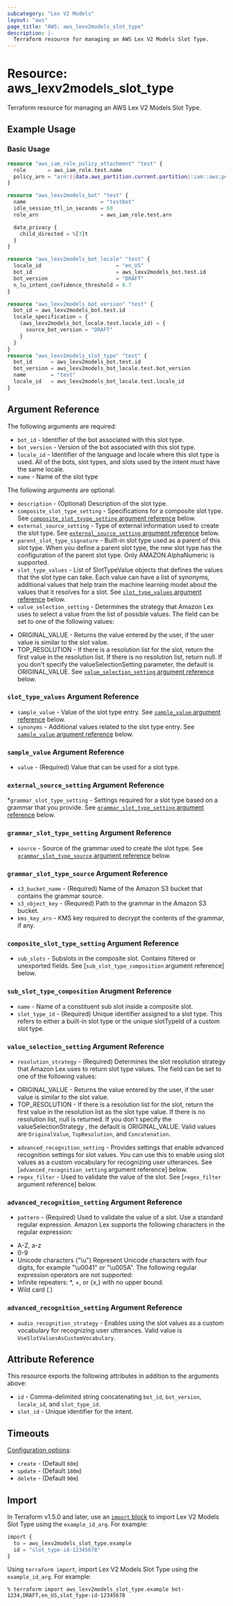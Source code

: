 ```yaml
---
subcategory: "Lex V2 Models"
layout: "aws"
page_title: "AWS: aws_lexv2models_slot_type"
description: |-
  Terraform resource for managing an AWS Lex V2 Models Slot Type.
---
```


# Resource: aws_lexv2models_slot_type

Terraform resource for managing an AWS Lex V2 Models Slot Type.

## Example Usage

### Basic Usage

```terraform
resource "aws_iam_role_policy_attachment" "test" {
  role       = aws_iam_role.test.name
  policy_arn = "arn:${data.aws_partition.current.partition}:iam::aws:policy/AmazonLexFullAccess"
}

resource "aws_lexv2models_bot" "test" {
  name                        = "testbot"
  idle_session_ttl_in_seconds = 60
  role_arn                    = aws_iam_role.test.arn

  data_privacy {
    child_directed = %[3]t
  }
}

resource "aws_lexv2models_bot_locale" "test" {
  locale_id                        = "en_US"
  bot_id                           = aws_lexv2models_bot.test.id
  bot_version                      = "DRAFT"
  n_lu_intent_confidence_threshold = 0.7
}

resource "aws_lexv2models_bot_version" "test" {
  bot_id = aws_lexv2models_bot.test.id
  locale_specification = {
    (aws_lexv2models_bot_locale.test.locale_id) = {
      source_bot_version = "DRAFT"
    }
  }
}
resource "aws_lexv2models_slot_type" "test" {
  bot_id      = aws_lexv2models_bot.test.id
  bot_version = aws_lexv2models_bot_locale.test.bot_version
  name        = "test"
  locale_id   = aws_lexv2models_bot_locale.test.locale_id
}
```

## Argument Reference

The following arguments are required:

* `bot_id` - Identifier of the bot associated with this slot type.
* `bot_version` - Version of the bot associated with this slot type.
* `locale_id` - Identifier of the language and locale where this slot type is used. All of the bots, slot types, and slots used by the intent must have the same locale.
* `name` - Name of the slot type

The following arguments are optional:

* `description` - (Optional) Description of the slot type.
* `composite_slot_type_setting` - Specifications for a composite slot type. See [`composite_slot_tyype_setting` argument reference](#composite_slot_type_reference) below.
* `external_source_setting` - Type of external information used to create the slot type. See [`external_source_setting` argument reference](#external_source_setting) below.
* `parent_slot_type_signature` - Built-in slot type used as a parent of this slot type. When you define a parent slot type, the new slot type has the configuration of the parent slot type. Only AMAZON.AlphaNumeric is supported.
* `slot_type_values` - List of SlotTypeValue objects that defines the values that the slot type can take. Each value can have a list of synonyms, additional values that help train the machine learning model about the values that it resolves for a slot. See [`slot_type_values` argument reference](#slot_type_values) below.
* `value_selection_setting` - Determines the strategy that Amazon Lex uses to select a value from the list of possible values. The field can be set to one of the following values:
 - ORIGINAL_VALUE - Returns the value entered by the user, if the user value is similar to the slot value.
 - TOP_RESOLUTION - If there is a resolution list for the slot, return the first value in the resolution list. If there is no resolution list, return null.
If you don't specify the valueSelectionSetting parameter, the default is ORIGINAL_VALUE. See [`value_selection_setting` argument reference](#value_selection_setting) below.



### `slot_type_values` Argument Reference
* `sample_value` - Value of the slot type entry.  See [`sample_value` argument reference](#sample_value) below.
* `synonyms` - Additional values related to the slot type entry. See [`sample_value` argument reference](#sample_value) below.

### `sample_value` Argument Reference
* `value` - (Required) Value that can be used for a slot type.

### `external_source_setting` Argument Reference
*`grammar_slot_type_setting` - Settings required for a slot type based on a grammar that you provide. See [`grammar_slot_type_setting` argument reference](#grammar_slot_type_setting) below.

### `grammar_slot_type_setting` Argument Reference
* `source` - Source of the grammar used to create the slot type. See [`grammar_slot_type_source` argument reference](#grammar_slot_type_reference) below.

### `grammar_slot_type_source` Argument Reference
* `s3_bucket_name` - (Required) Name of the Amazon S3 bucket that contains the grammar source.
* `s3_object_key` - (Required) Path to the grammar in the Amazon S3 bucket.
* `kms_key_arn` - KMS key required to decrypt the contents of the grammar, if any.

### `composite_slot_type_setting` Argument Reference
* `sub_slots` - Subslots in the composite slot. Contains filtered or unexported fields. See [`sub_slot_type_composition` argument reference] below.

### `sub_slot_type_composition` Arugment Reference
* `name` - Name of a constituent sub slot inside a composite slot.
* `slot_type_id` - (Required) Unique identifier assigned to a slot type. This refers to either a built-in slot type or the unique slotTypeId of a custom slot type.

### `value_selection_setting` Argument Reference
* `resolution_strategy` - (Required) Determines the slot resolution strategy that Amazon Lex uses to return slot type values. The field can be set to one of the following values:
 - ORIGINAL_VALUE - Returns the value entered by the user, if the user value is similar to the slot value.
 - TOP_RESOLUTION - If there is a resolution list for the slot, return the first value in the resolution list as the slot type value. If there is no resolution list, null is returned.
If you don't specify the valueSelectionStrategy , the default is ORIGINAL_VALUE. Valid values are `OriginalValue`, `TopResolution`, and `Concatenation`.
* `advanced_recognition_setting` - Provides settings that enable advanced recognition settings for slot values. You can use this to enable using slot values as a custom vocabulary for recognizing user utterances. See [`advanced_recognition_setting` argument reference] below.
* `regex_filter` - Used to validate the value of the slot. See [`regex_filter` argument reference] below.

### `advanced_recognition_setting` Argument Reference
* `pattern` - (Required) Used to validate the value of a slot. Use a standard regular expression. Amazon Lex supports the following characters in the regular expression:
 - A-Z, a-z
 - 0-9
 - Unicode characters ("\⁠u")
Represent Unicode characters with four digits, for example "\⁠u0041" or "\⁠u005A". The following regular expression operators are not supported:
 - Infinite repeaters: *, +, or {x,} with no upper bound.
 - Wild card (.)

### `advanced_recognition_setting` Argument Reference
* `audio_recognition_strategy` - Enables using the slot values as a custom vocabulary for recognizing user utterances. Valid value is `UseSlotValuesAsCustomVocabulary`.

## Attribute Reference

This resource exports the following attributes in addition to the arguments above:

* `id` - Comma-delimited string concatenating `bot_id`, `bot_version`, `locale_id`, and `slot_type_id`.
* `slot_id` - Unique identifier for the intent.

## Timeouts

[Configuration options](https://developer.hashicorp.com/terraform/language/resources/syntax#operation-timeouts):

* `create` - (Default `60m`)
* `update` - (Default `180m`)
* `delete` - (Default `90m`)

## Import

In Terraform v1.5.0 and later, use an [`import` block](https://developer.hashicorp.com/terraform/language/import) to import Lex V2 Models Slot Type using the `example_id_arg`. For example:

```terraform
import {
  to = aws_lexv2models_slot_type.example
  id = "slot_type-id-12345678"
}
```

Using `terraform import`, import Lex V2 Models Slot Type using the `example_id_arg`. For example:

```console
% terraform import aws_lexv2models_slot_type.example bot-1234,DRAFT,en_US,slot_type-id-12345678
```
